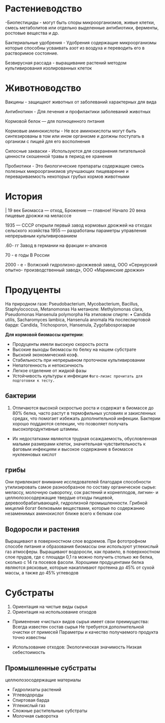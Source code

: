 # Растениеводство

-Биопестициды - могут быть споры микроорганизмов, живые клетки, смесь метаболитов или отдельно выделенные антибиотики, ферменты, ростовые вещества и др.

Бактериальные удобрения - Удобрения содержащие микроорганизмы которые способны усваивать азот из воздуха и переводить его в растворимое состояние.

Безвирусная рассада - выращивание растений методом культивирования изолированных клеток 

# Животноводство

Вакцины - защищают животных от заболеваний характерных для вида

Антибнотикн - Для лечения и профилактики заболеваний животных

Кормовой белок — для полноценного пнтания

Кормовые аминокислоты - Не все аминокислоты могут быть синтезированы в том или ином организме и должны поступать в организм с пищей для его восполнения

Силосные закваски - Используются для сохранения питательной ценности скошенной травы в период ее хранения

Пробиотики - Это биологические препараты содержащие смесь полезных микроорганизмов улучшающих пищеварение и перевариваемость некоторых грубых кормов животными 

# История 
|
19 век Биомасса — отход, Брожение — главное! Начало 20 века пищевые дрожжи на меласссе

1935 — СССР открыли первый завод кормовых дрожжей на отходах сельского хозяйства 1955 — разработаны параметры управления непрерывным культивированием

.60- гг Завод в германии на фракции н-алканов

70 - е годы В России

2000 - е - Волжский гидролизно-дрожжевой завод, ООО «Сернурский опытно- производственный завод», ООО «Мариинские дрожжи» 

# Продуценты

На природном газе:
Pseudobacterium, Mycobacterium, Bacillus, Staphylococcus, Metanomonas
На метаноле:
Methylomonas clara, Pseudomonas Hansenula polymorpha
На этиловом спирте:
• Candida utilis, Sacharomyces lambica, Hansenula anomala
На послеспиртовой барде:
Candida, Trichosporon, Hansenula, Zygofabosporaapae

**Для кормовой биомассы критерии**:
- Продуценты имели высокую скорость роста
- Высокие выходы биомассы по белку на нашем субстрате
- Выскоий экономический коэф. 
- Стабильность при непрерывном проточном культивировании
- Непатогенность и нетоксичность
- Легкое отделение от жидкой фазы
- Устойчивость культуры к инфекции
`Фаго-лизис прочитать для подготовки к тесту.`

## бактерии

1. Отличаются высокой скоростью роста и содержат в биомассе до 80% белка, часто растут в термофильных условиях и закисленных средах, что помогает избежать дополнительной инфекции. Бактерии хорошо поддаются селекции, что позволяет получать высокопродуктивные штаммы.

* Их недостатками являются трудная осаждаемость, обусловленная малыми размерами клеток, значительная чувствительность к фаговым инфекциям и высокое содержание в биомассе нуклеиновых кислот 

## грибы

Они привлекают внимание исследователей благодаря способности утилизировать самое разнообразное по составу органическое сырье: мелассу, молочную сыворотку, сок растений и корнеплодов, лигнин- и целлюлозосодержащие твердые отходы пищевой, деревообрабатывающей, гидролизной промышленности. Грибной мицелий богат белковыми веществами, которые по содержанию незаменимых аминокислот ближе всего к белкам сои 

## Водоросли и растения

Выращивают в поверхностном слое водоемов.
При фототрофном способе питания и образования биомассы они используют углекислый газ атмосферы. Выращивают водоросли, как правило, в поверхностном слое прудов, где с площади 0,1 га можно получить столько же белка, сколько с 14 га посевов фасоли. Хорошими продуцентами белка являются рясковые, которые накапливают протеина до 45% от сухой массы, а также до 45% углеводов 

# Субстраты

1. Ориентация на чистые виды сырья
2. Ориентация на использование отходов

* Применение «чистых» видов сырья имеет свои преимущества:
Всегда известен состав сырья Не требуется дополнительной очистки от примесей
Параметры и качество получаемого продукта точно известны

* Использование отходов:
Экологическая значимость
Низкая себестоимость

## Промышленные субстраты

целлюлозосодержащие материалы
- Гидролизаты растений 
- Углеводороды
- Спиртовая барда
- Углекислый газ
- Сложные растительные субстраты
- Молочная сыворотка 

